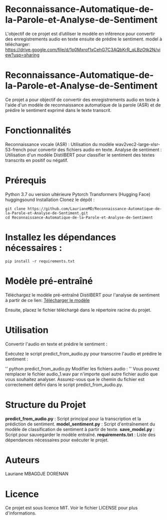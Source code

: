 # Reconnaissance-Automatique-de-la-Parole-et-Analyse-de-Sentiment
L'objectif de ce projet est d’utiliser le modèle en inférence pour convertir des enregistrements audio en texte ensuite de prédire le sentiment. 
model à télécharger: https://drive.google.com/file/d/1p0Mxrof1xCehG7C3AQbKrR_qLBzOtk2N/view?usp=sharing


# Reconnaissance-Automatique-de-la-Parole-et-Analyse-de-Sentiment
Ce projet a pour objectif de convertir des enregistrements audio en texte à l'aide d'un modèle de reconnaissance automatique de la parole (ASR) et de prédire le sentiment exprimé dans le texte transcrit.

# Fonctionnalités
Reconnaissance vocale (ASR) : Utilisation du modèle wav2vec2-large-xlsr-53-french pour convertir des fichiers audio en texte.
Analyse de sentiment : Utilisation d'un modèle DistilBERT pour classifier le sentiment des textes transcrits en positif ou négatif.

# Prérequis

Python 3.7 ou version ultérieure
Pytorch
Transformers (Hugging Face)
huggingsound
Installation
Clonez le dépôt :

```
git clone https://github.com/LaurianeMD/Reconnaissance-Automatique-de-la-Parole-et-Analyse-de-Sentiment.git
cd Reconnaissance-Automatique-de-la-Parole-et-Analyse-de-Sentiment
```

# Installez les dépendances nécessaires :

```
pip install -r requirements.txt
```
# Modèle pré-entraîné
Téléchargez le modèle pré-entraîné DistilBERT pour l'analyse de sentiment à partir de ce lien: [Télécharger le modèle]('https://drive.google.com/file/d/1p0Mxrof1xCehG7C3AQbKrR_qLBzOtk2N/view?usp=sharing')

Ensuite, placez le fichier téléchargé dans le répertoire racine du projet.

# Utilisation
Convertir l'audio en texte et prédire le sentiment :

Exécutez le script predict_from_audio.py pour transcrire l'audio et prédire le sentiment :

''
python predict_from_audio.py
Modifier les fichiers audio :
''
Vous pouvez remplacer le fichier audio_1.wav par n'importe quel autre fichier audio que vous souhaitez analyser. Assurez-vous que le chemin du fichier est correctement défini dans le script predict_from_audio.py.

# Structure du Projet
**predict_from_audio.py** : Script principal pour la transcription et la prédiction de sentiment.
**model_sentiment.py** : Script d'entraînement du modèle de classification de sentiment à partir de texte.
**save_model.py** : Script pour sauvegarder le modèle entraîné.
**requirements.txt** : Liste des dépendances nécessaires pour exécuter le projet.

# Auteurs
Lauriane MBAGDJE DORENAN

# Licence
Ce projet est sous licence MIT. Voir le fichier LICENSE pour plus d'informations.
